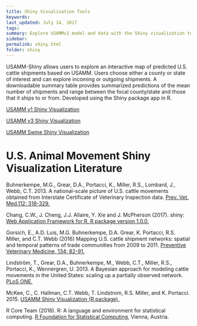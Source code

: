 ```yaml
---
title: Shiny Visualization Tools
keywords:
last_updated: July 14, 2017
tags:
summary: Explore USAMMv1 model and data with the Shiny visualization tool
sidebar: 
permalink: shiny.html
folder: shiny
---
```


USAMM-Shiny allows users to explore an interactive map of predicted U.S. cattle shipments based on USAMM.  Users choose either a county or state of interest and can explore incoming or outgoing shipments.  A downloadable summary table provides summarized predictions of the mean number of shipments and range between the focal county/state and those that it ships to or from.  Developed using the Shiny package app in R.

<a href="https://usamm-gen-net.shinyapps.io/usamm-gen-net/" class="btn btn-primary">USAMM v1 Shiny Visualization</a>

<a href="https://usamm-gen-net.shinyapps.io/v3ShinyApp_1000Nets/" class="btn btn-primary">USAMM v3 Shiny Visualization</a>

<a href="https://usamm-gen-net.shinyapps.io/SwineUSAMMShiny/" class="btn btn-primary">USAMM Swine Shiny Visualization</a>


# U.S. Animal Movement Shiny Visualization Literature

Buhnerkempe, M.G., Grear, D.A., Portacci, K., Miller, R.S., Lombard, J., Webb, C.T. 2013. A national-scale picture of U.S. cattle movements obtained from Interstate Certificate of Veterinary Inspection data. [Prev. Vet. Med.112: 318-329.](https://doi.org/10.1016/j.prevetmed.2013.08.002)

Chang, C.W., J. Cheng, J.J. Allaire, Y. Xie and J. McPherson (2017). shiny: [Web Application Framework for R. R package version 1.0.0.](https://CRAN.R-project.org/package=shiny)

Gorsich, E., A.D. Luis, M.G. Buhnerkempe, D.A. Grear, K. Portacci, R.S. Miller, and C.T. Webb (2016) Mapping U.S. cattle shipment networks: spatial and temporal patterns of trade communities from 2009 to 2011. [Preventive Veterinary Medicine, 134: 82-91.](https://doi.org/10.1016/j.prevetmed.2016.09.023)

Lindström, T., Grear, D.A., Buhnerkempe, M., Webb, C.T., Miller, R.S., Portacci, K., Wennergren, U. 2013. A Bayesian approach for modeling cattle movements in the United States: scaling up a partially observed network. [PLoS ONE.](https://doi.org/10.1371/journal.pone.0053432)

McKee, C., C. Hallman, C.T. Webb, T. Lindstrom, R.S. Miller, and K. Portacci. 2015. [USAMM Shiny Visualization (R package).](https://usamm-gen-net.shinyapps.io/usamm-gen-net/)

R Core Team (2016). R: A language and environment for statistical computing. [R Foundation for Statistical Computing](https://www.R-project.org/), Vienna, Austria.
